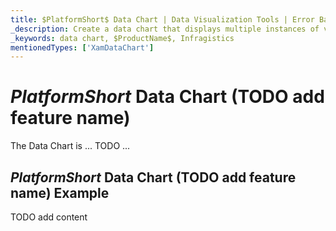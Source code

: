 ```yaml
---
title: $PlatformShort$ Data Chart | Data Visualization Tools | Error Bars | Infragistics
_description: Create a data chart that displays multiple instances of visual elements in the same plot area in order to create composite chart views.
_keywords: data chart, $ProductName$, Infragistics
mentionedTypes: ['XamDataChart']
---
```

# $PlatformShort$ Data Chart (TODO add feature name)

The Data Chart is ... TODO ...

## $PlatformShort$ Data Chart (TODO add feature name) Example


<code-view style="height: 500px" 
           data-demos-base-url="{environment:dvDemosBaseUrl}" 
           iframe-src="{environment:dvDemosBaseUrl}/charts/data-chart-series-errorbars" alt="$PlatformShort$ Data Chart (TODO add feature name) Example">
</code-view>


<div class="divider--half"></div>


TODO add content
